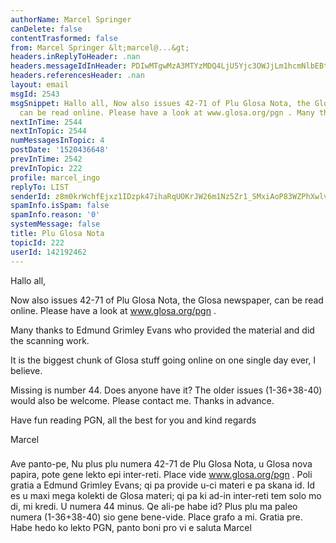```yaml
---
authorName: Marcel Springer
canDelete: false
contentTrasformed: false
from: Marcel Springer &lt;marcel@...&gt;
headers.inReplyToHeader: .nan
headers.messageIdInHeader: PDIwMTgwMzA3MTYzMDQ4LjU5Yjc3OWJjLm1hcmNlbEBtc3ByaW5nZXIuZGU+
headers.referencesHeader: .nan
layout: email
msgId: 2543
msgSnippet: Hallo all, Now also issues 42-71 of Plu Glosa Nota, the Glosa newspaper,
  can be read online. Please have a look at www.glosa.org/pgn . Many thanks to Edmund
nextInTime: 2544
nextInTopic: 2544
numMessagesInTopic: 4
postDate: '1520436648'
prevInTime: 2542
prevInTopic: 222
profile: marcel_ingo
replyTo: LIST
senderId: z8m0krWchfEjxz1IDzpk47ihaRqUOKrJW26m1Nz5Zr1_SMxiAoP83WZPhXwlvlucBbs_81oJWJqZsx7hYg7aGaLx1KtiaidE8TIW9Q
spamInfo.isSpam: false
spamInfo.reason: '0'
systemMessage: false
title: Plu Glosa Nota
topicId: 222
userId: 142192462
---
```



Hallo all, 

Now also issues 42-71 of Plu Glosa Nota, the Glosa newspaper, can
be read online. Please have a look at www.glosa.org/pgn . 

Many thanks to Edmund Grimley Evans who provided the material and did
the scanning work.

It is the biggest chunk of Glosa stuff going online on one single day
ever, I believe. 

Missing is number 44. Does anyone have it? 
The older issues (1-36+38-40) would also be welcome. 
Please contact me. Thanks in advance.

Have fun reading PGN, all the best for you and kind regards

Marcel 


###

  Ave panto-pe, 
  Nu plus plu numera 42-71 de Plu Glosa Nota, u Glosa nova papira,
pote gene lekto epi inter-reti. Place vide www.glosa.org/pgn .
  Poli gratia a Edmund Grimley Evans; qi pa provide u-ci materi e pa 
skana id. Id es u maxi mega kolekti de Glosa materi; qi pa ki ad-in
inter-reti tem solo mo di, mi kredi.
  U numera 44 minus. Qe ali-pe habe id? Plus plu ma paleo numera
(1-36+38-40) sio gene bene-vide. Place grafo a mi. Gratia pre. 
  Habe hedo ko lekto PGN, panto boni pro vi e saluta
Marcel


